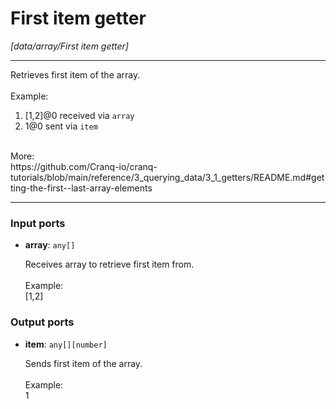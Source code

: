 # First item getter

_[data/array/First item getter]_

---

Retrieves first item of the array.<br>
<br>
Example:<br>
1. [1,2]@0 received via `array`<br>
2. 1@0 sent via `item`<br>
<br>
More:<br>
https://github.com/Cranq-io/cranq-tutorials/blob/main/reference/3_querying_data/3_1_getters/README.md#getting-the-first--last-array-elements<br>

---

### Input ports

* __array__: ` any[] `


    Receives array to retrieve first item from.<br>
    <br>
    Example:<br>
    [1,2]<br>

### Output ports

* __item__: ` any[][number] `


    Sends first item of the array.<br>
    <br>
    Example:<br>
    1<br>

